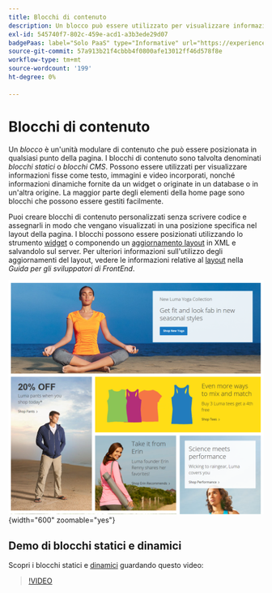 ```yaml
---
title: Blocchi di contenuto
description: Un blocco può essere utilizzato per visualizzare informazioni fisse come testo, immagini, video incorporato e informazioni dinamiche.
exl-id: 545740f7-802c-459e-acd1-a3b3ede29d07
badgePaas: label="Solo PaaS" type="Informative" url="https://experienceleague.adobe.com/it/docs/commerce/user-guides/product-solutions" tooltip="Applicabile solo ai progetti Adobe Commerce on Cloud (infrastruttura PaaS gestita da Adobe) e ai progetti on-premise."
source-git-commit: 57a913b21f4cbbb4f0800afe13012ff46d578f8e
workflow-type: tm+mt
source-wordcount: '199'
ht-degree: 0%

---
```


# Blocchi di contenuto

Un _blocco_ è un&#39;unità modulare di contenuto che può essere posizionata in qualsiasi punto della pagina. I blocchi di contenuto sono talvolta denominati _blocchi statici_ o _blocchi CMS_. Possono essere utilizzati per visualizzare informazioni fisse come testo, immagini e video incorporati, nonché informazioni dinamiche fornite da un widget o originate in un database o in un&#39;altra origine. La maggior parte degli elementi della home page sono blocchi che possono essere gestiti facilmente.

Puoi creare blocchi di contenuto personalizzati senza scrivere codice e assegnarli in modo che vengano visualizzati in una posizione specifica nel layout della pagina. I blocchi possono essere posizionati utilizzando lo strumento [widget](widget-static-block.md) o componendo un [aggiornamento layout](layout-updates.md) in XML e salvandolo sul server. Per ulteriori informazioni sull&#39;utilizzo degli aggiornamenti del layout, vedere le informazioni relative al [layout][1] nella _Guida per gli sviluppatori di FrontEnd_.

![Blocchi nella home page della vetrina di esempio](./assets/storefront-blocks-home-page.png){width="600" zoomable="yes"}

## Demo di blocchi statici e dinamici

Scopri i blocchi statici e [dinamici](dynamic-blocks.md) guardando questo video:

>[!VIDEO](https://video.tv.adobe.com/v/3411069?quality=12&learn=on&captions=ita)

[1]: https://developer.adobe.com/commerce/frontend-core/guide/layouts/

